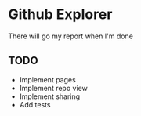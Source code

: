 # Github Explorer
There will go my report when I'm done

## TODO
- Implement pages
- Implement repo view
- Implement sharing
- Add tests
